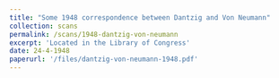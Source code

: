 ```yaml
---
title: "Some 1948 correspondence between Dantzig and Von Neumann"
collection: scans
permalink: /scans/1948-dantzig-von-neumann
excerpt: 'Located in the Library of Congress'
date: 24-4-1948
paperurl: '/files/dantzig-von-neumann-1948.pdf'
---
```


